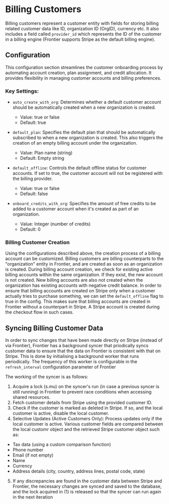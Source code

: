 # Billing Customers

Billing customers represent a customer entity with fields for storing billing related customer data like ID, organization ID (OrgID), currency etc. It also includes a field called `provider_id` which represents the ID of the customer in a billing engine (Frontier supports Stripe as the default billing engine).

## Configuration

This configuration section streamlines the customer onboarding process by automating account creation, plan assignment, and credit allocation. It provides flexibility in managing customer accounts and billing preferences.

### Key Settings:

- `auto_create_with_org`: Determines whether a default customer account should be automatically created when a new organization is created.
  - Value: true or false
  - Default: true

- `default_plan`: Specifies the default plan that should be automatically subscribed to when a new organization is created. This also triggers the creation of an empty billing account under the organization.
  - Value: Plan name (string)
  - Default: Empty string

- `default_offline`: Controls the default offline status for customer accounts. If set to true, the customer account will not be registered with the billing provider.
  - Value: true or false
  - Default: false

- `onboard_credits_with_org`: Specifies the amount of free credits to be added to a customer account when it's created as part of an organization.
  - Value: Integer (number of credits)
  - Default: 0


### Billing Customer Creation

Using the configurations described above, the creation process of a billing account can be customized. Billing customers are billing counterparts to the "organization" entity in Frontier, and are created as soon as an organization is created.
During billing account creation, we check for existing active billing accounts within the same organization. If they exist, the new account is not created. New billing accounts are also not created when the organization has existing accounts with negative credit balance. 
In order to ensure that billing accounts are created on Stripe only when a customer actually tries to purchase something, we can set the `default_offline` flag to true in the config. This makes sure that billing accounts are created in Frontier without a counterpart in Stripe. A Stripe account is created during the checkout flow in such cases.

## Syncing Billing Customer Data

In order to sync changes that have been made directly on Stripe (instead of via Frontier), Frontier has a background syncer that priodically syncs customer data to ensure that the data on Frontier is consistent with that on Stripe.
This is done by initialising a background worker that runs periodically. The frequency of this worker is configurable in the `refresh_interval` configuration parameter of Frontier

The working of the syncer is as follows:

1. Acquire a lock (s.mu) on the syncer's run (in case a previous syncer is still running) in Frontier to prevent race conditions when accessing shared resources.
2. Fetch customer details from Stripe using the provided customer ID.
3. Check if the customer is marked as deleted in Stripe. If so, and the local customer is active, disable the local customer.
4. Selective Updates (Active Customers Only): Process updates only if the local customer is active. Various customer fields are compared between the local customr object and the retrieved Stripe customer object such as:
  - Tax data (using a custom comparison function)
  - Phone number
  - Email (if not empty)
  - Name
  - Currency
  - Address details (city, country, address lines, postal code, state)
5. If any discrepancies are found in the customer data between Stripe and Frontier, the necessary changes are synced and saved to the database, and the lock acquired in (1) is released so that the syncer can run again in the next iteration





